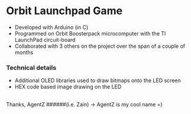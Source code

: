 # Orbit Launchpad Game
- Developed with Arduino (in C)
- Programmed on Orbit Boosterpack microcomputer with the TI LaunchPad circuit-board
- Collaborated with 3 others on the project over the span of a couple of months

### Technical details
- Additional OLED libraries used to draw bitmaps onto the LED screen
- HEX code based image drawing on the LED

<br>
Thanks, AgentZ
######(i.e. Zain) -> AgentZ is my cool name =)